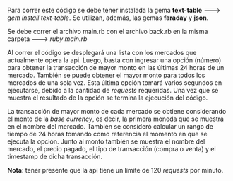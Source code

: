 Para correr este código se debe tener instalada la gema **text-table** ---> *gem install text-table*.
Se utilizan, además, las gemas **faraday** y **json**.

Se debe correr el archivo main.rb con el archivo back.rb en la misma carpeta --->  *ruby main.rb*

Al correr el código se desplegará una lista con los mercados que actualmente opera la api. Luego, basta con ingresar una opción (número) para obtener la transacción de mayor monto en las últimas 24 horas de un mercado. También se puede obtener el mayor monto para todos los mercados de una sola vez. Esta última opción tomará varios segundos en ejecutarse, debido a la cantidad de *requests* requeridas. Una vez que se muestra el resultado de la opción se termina la ejecución del código.

La transacción de mayor monto de cada mercado se obtiene considerando el monto de la *base currency*, es decir, la primera moneda que se muestra en el nombre del mercado. También se consideró calcular un rango de tiempo de 24 horas tomando como referencia el momento en que se ejecuta la opción. Junto al monto también se muestra el nombre del mercado, el precio pagado, el tipo de transacción (compra o venta) y el timestamp de dicha transacción.

**Nota**: tener presente que la api tiene un límite de 120 *requests* por minuto.